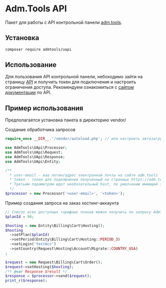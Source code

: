 Adm.Tools API
========================

Пакет для работы с API контрольной панели <a href="https://adm.tools" target="_blank">adm.tools</a>.

Установка
--------------
```bash
composer require admtools/uapi
```

Использование
--------------
Для пользования API контрольной панели, небоходимо зайти на страницу <a href="https://adm.tools/user/api/">API</a> и получить токен для подключения и настроить ограничения доступа. Рекомендуем ознакомиться с <a href="https://api.adm.tools/" target="_blank">сайтом документации</a> по API.

Пример использования
--------------
Предполагается установка пакета в директорию vendor/

Создание обработчика запросов

```php
require_once __DIR__.'/vendor/autoload.php'; // или настроить автозагрузку по пространствам имен

use AdmTools\UApi\Processor;
use AdmTools\UApi\Request;
use AdmTools\UApi\Response;
use AdmTools\UApi\Entity;

/**
  * user-email - ваш логин/адрес электронной почты на сайте adm.tools
  * token - токен для подключения полученный на странице https://adm.tools/user/api/#/tab-token
  * Третьим параметром идет необязательный host, по умолчанию имеющий значение https://adm.tools/api.php
  */
$processor = new Processor('<user-email>', '<token>'); 
```

Пример создания запроса на заказ хостинг-аккаунта 

```php
// Список всех доступных тарифных планов можно получить по запросу AdmTools\UApi\Request\Hosting\Account\Plans()
$planId = 94;

$hosting = new Entity\Billing\Cart\Hosting();
$hosting
  ->setPlan($planId)
  ->setPeriod(Entity\Billing\Cart\Hosting::PERIOD_3)
  ->setLogin('testAcc')
  ->setCountry(Request\Hosting\Account\Migrate::COUNTRY_USA)
;

$request = new Request\Billing\Cart\Order();
$request->setHosting($hosting);
/** @var Response $result */
$response = $processor->send($request);
print_r($response);
```